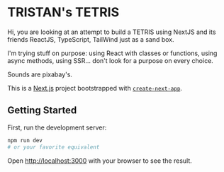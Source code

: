 # TRISTAN's TETRIS
Hi, you are looking at an attempt to build a TETRIS using NextJS and its friends ReactJS, TypeScript, TailWind just as a sand box.

I'm trying stuff on purpose: using React with classes or functions, using async methods, using SSR... don't look for a purpose on every choice.

Sounds are pixabay's.

This is a [Next.js](https://nextjs.org/) project bootstrapped with [`create-next-app`](https://github.com/vercel/next.js/tree/canary/packages/create-next-app).

## Getting Started

First, run the development server:

```bash
npm run dev
# or your favorite equivalent
```

Open [http://localhost:3000](http://localhost:3000) with your browser to see the result.
